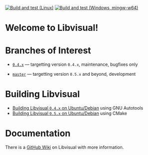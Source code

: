 [![Build and test (Linux)](https://github.com/Libvisual/libvisual/actions/workflows/linux.yml/badge.svg)](https://github.com/Libvisual/libvisual/actions/workflows/linux.yml)
[![Build and test (Windows, mingw-w64)](https://github.com/Libvisual/libvisual/actions/workflows/windows.yml/badge.svg)](https://github.com/Libvisual/libvisual/actions/workflows/windows.yml)

# Welcome to Libvisual!


# Branches of Interest

- [`0.4.x`](https://github.com/Libvisual/libvisual/tree/0.4.x) —
  targetting version `0.4.x`,
  maintenance,
  bugfixes only

- [`master`](https://github.com/Libvisual/libvisual/tree/master) —
  targetting version `0.5.x` and beyond,
  development


# Building Libvisual

- [Building Libvisual `0.4.x` on Ubuntu/Debian](https://github.com/Libvisual/libvisual/blob/0.4.x/.github/workflows/linux.yml) using GNU Autotools
- [Building Libvisual `0.5.x` on Ubuntu/Debian](https://github.com/Libvisual/libvisual/blob/master/.github/workflows/linux.yml) using CMake


# Documentation

There is a [GitHub Wiki](https://github.com/Libvisual/libvisual/wiki) on Libvisual with more information.
